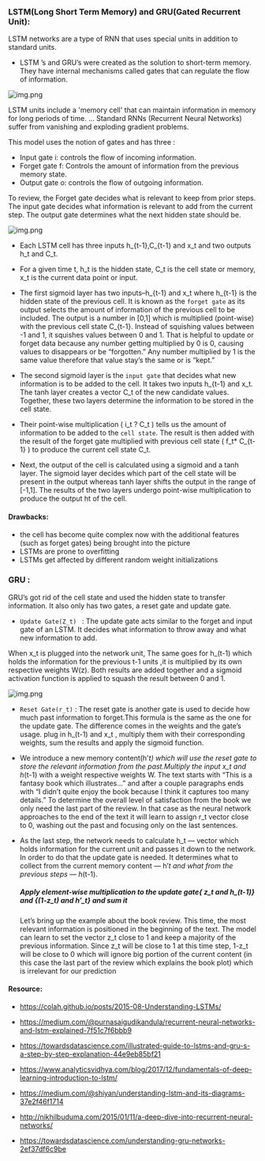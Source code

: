 
### LSTM(Long Short Term Memory) and GRU(Gated Recurrent Unit):

LSTM networks are a type of RNN that uses special units in addition to standard units. 

* LSTM ’s and GRU’s were created as the solution to short-term memory. They have internal mechanisms called gates that can regulate the flow of information.

![img.png](https://miro.medium.com/max/875/1*yBXV9o5q7L_CvY7quJt3WQ.png)

LSTM units include a 'memory cell' that can maintain information in memory for long periods of time. ... Standard RNNs (Recurrent Neural Networks) suffer from vanishing and exploding gradient problems.

This model uses the notion of gates and has three :
* Input gate i: controls the flow of incoming information.
* Forget gate f: Controls the amount of information from the previous memory state.
* Output gate o: controls the flow of outgoing information.

To review, the Forget gate decides what is relevant to keep from prior steps. The input gate decides what information is relevant to add from the current step. The output gate determines what the next hidden state should be.

![img.png](https://i.stack.imgur.com/aTDpS.png)

* Each LSTM cell has three inputs h_{t-1},C_{t-1} and x_t and two outputs h_t and C_t. 

* For a given time t, h_t is the hidden state, C_t is the cell state or memory, x_t is the current data point or input. 

* The first sigmoid layer has two inputs–h_{t-1} and x_t where h_{t-1} is the hidden state of the previous cell. It is known as the ```forget gate``` as its output selects the amount of information of the previous cell to be included. The output is a number in [0,1] which is multiplied (point-wise) with the previous cell state C_{t-1}. Instead of squishing values between -1 and 1, it squishes values between 0 and 1. That is helpful to update or forget data because any number getting multiplied by 0 is 0, causing values to disappears or be “forgotten.” Any number multiplied by 1 is the same value therefore that value stay’s the same or is “kept.” 

* The second sigmoid layer is the ```input gate``` that decides what new information is to be added to the cell. It takes two inputs h_{t-1} and x_t. The tanh layer creates a vector C_t of the new candidate values. Together, these two layers determine the information to be stored in the cell state. 

* Their point-wise multiplication ( i_t ? C_t ) tells us the amount of information to be added to the ```cell state```. The result is then added with the result of the forget gate multiplied with previous cell state ( f_t* C_{t-1} ) to produce the current cell state C_t. 

* Next, the output of the cell is calculated using a sigmoid and a tanh layer. The sigmoid layer decides which part of the cell state will be present in the output whereas tanh layer shifts the output in the range of [-1,1]. The results of the two layers undergo point-wise multiplication to produce the output ht of the cell.


#### Drawbacks:

* the cell has become quite complex now with the additional features (such as forget gates) being brought into the picture
* LSTMs are prone to overfitting 
* LSTMs get affected by different random weight initializations


### GRU : 

GRU’s got rid of the cell state and used the hidden state to transfer information. It also only has two gates, a reset gate and update gate.


* ```Update Gate(Z_t) ``` : The update gate acts similar to the forget and input gate of an LSTM. It decides what information to throw away and what new information to add.

When x_t is plugged into the network unit,  The same goes for h_(t-1) which holds the information for the previous t-1 units ,it is multiplied by its own respective  weights W(z). Both results are added together and a sigmoid activation function is applied to squash the result between 0 and 1.

![img.png](https://miro.medium.com/max/1580/1*1HJUlwKMWmAkHhUkwy9g3g.png)

* ```Reset Gate(r_t)``` : The reset gate is another gate is used to decide how much past information to forget.This formula is the same as the one for the update gate. The difference comes in the weights and the gate’s usage. plug in h_(t-1)  and x_t , multiply them with their corresponding weights, sum the results and apply the sigmoid function.

* We introduce a new memory content(h'_t) which will use the reset gate to store the relevant information from the past.Multiply the input x_t  and h_(t-1) with a weight respective weights W.
 The text starts with “This is a fantasy book which illustrates…” and after a couple paragraphs ends with “I didn’t quite enjoy the book because I think it captures too many details.” To determine the overall level of satisfaction from the book we only need the last part of the review. In that case as the neural network approaches to the end of the text it will learn to assign r_t vector close to 0, washing out the past and focusing only on the last sentences.

* As the last step, the network needs to calculate h_t — vector which holds information for the current unit and passes it down to the network. In order to do that the update gate is needed. It determines what to collect from the current memory content — h’_t and what from the previous steps — h_(t-1).
  ##### Apply element-wise multiplication to the update gate{ z_t and h_(t-1)} and {(1-z_t) and h’_t} and sum it 
  
  Let’s bring up the example about the book review. This time, the most relevant information is positioned in the beginning of the text. The model can learn to set the vector z_t close to 1 and keep a majority of the previous information. Since z_t will be close to 1 at this time step, 1-z_t will be close to 0 which will ignore big portion of the current content (in this case the last part of the review which explains the book plot) which is irrelevant for our prediction



#### Resource:

* https://colah.github.io/posts/2015-08-Understanding-LSTMs/
* https://medium.com/@purnasaigudikandula/recurrent-neural-networks-and-lstm-explained-7f51c7f6bbb9
* https://towardsdatascience.com/illustrated-guide-to-lstms-and-gru-s-a-step-by-step-explanation-44e9eb85bf21
* https://www.analyticsvidhya.com/blog/2017/12/fundamentals-of-deep-learning-introduction-to-lstm/
* https://medium.com/@shiyan/understanding-lstm-and-its-diagrams-37e2f46f1714
* http://nikhilbuduma.com/2015/01/11/a-deep-dive-into-recurrent-neural-networks/

* https://towardsdatascience.com/understanding-gru-networks-2ef37df6c9be


